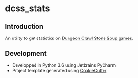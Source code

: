 # dcss_stats

## Introduction

An utility to get statistics on [Dungeon Crawl Stone Soup games](http://crawl.develz.org/).

## Development

- Developped in Python 3.6 using Jetbrains PyCharm
- Project template generated using [CookieCutter](https://github.com/kragniz/cookiecutter-pypackage-minimal)






